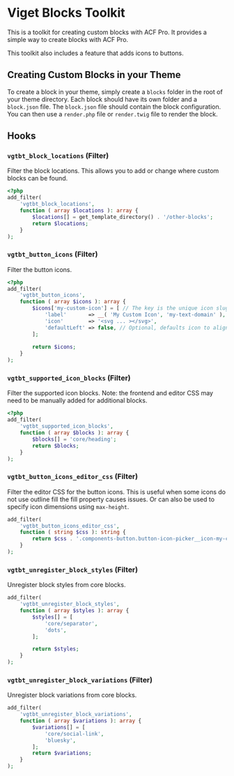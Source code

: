 # Viget Blocks Toolkit

This is a toolkit for creating custom blocks with ACF Pro. It provides a simple way to create blocks with ACF Pro.

This toolkit also includes a feature that adds icons to buttons.

## Creating Custom Blocks in your Theme

To create a block in your theme, simply create a `blocks` folder in the root of your theme directory. Each block should have its own folder and a `block.json` file. The `block.json` file should contain the block configuration. You can then use a `render.php` file or `render.twig` file to render the block.

## Hooks

### `vgtbt_block_locations` (Filter)

Filter the block locations. This allows you to add or change where custom blocks can be found.

```php
<?php
add_filter(
	'vgtbt_block_locations',
	function ( array $locations ): array {
		$locations[] = get_template_directory() . '/other-blocks';
		return $locations;
	}
);
```

### `vgtbt_button_icons` (Filter)

Filter the button icons.

```php
<?php
add_filter(
	'vgtbt_button_icons',
	function ( array $icons ): array {
		$icons['my-custom-icon'] = [ // The key is the unique icon slug.
			'label'       => __( 'My Custom Icon', 'my-text-domain' ),
			'icon'        => '<svg ... ></svg>',
			'defaultLeft' => false, // Optional, defaults icon to align left.
		];
		
		return $icons;
	}
);
```

### `vgtbt_supported_icon_blocks` (Filter)

Filter the supported icon blocks. Note: the frontend and editor CSS may need to be manually added for additional blocks.

```php
<?php
add_filter(
	'vgtbt_supported_icon_blocks',
	function ( array $blocks ): array {
		$blocks[] = 'core/heading';
		return $blocks;
	}
);
```

### `vgtbt_button_icons_editor_css` (Filter)

Filter the editor CSS for the button icons. This is useful when some icons do not use outline fill the fill property causes issues. Or can also be used to specify icon dimensions using `max-height`.

```php
add_filter(
	'vgtbt_button_icons_editor_css',
	function ( string $css ): string {
		return $css . '.components-button.button-icon-picker__icon-my-custom-icon svg { fill:none; }';
	}
);
```

### `vgtbt_unregister_block_styles` (Filter)

Unregister block styles from core blocks.

```php
add_filter(
	'vgtbt_unregister_block_styles',
	function ( array $styles ): array {
		$styles[] = [
			'core/separator',
			'dots',
		];

		return $styles;
	}
);

```
### `vgtbt_unregister_block_variations` (Filter)

Unregister block variations from core blocks.

```php
add_filter(
	'vgtbt_unregister_block_variations',
	function ( array $variations ): array {
		$variations[] = [
			'core/social-link',
			'bluesky',
		];
		return $variations;
	}
);
```
